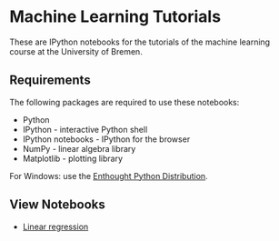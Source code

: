 Machine Learning Tutorials
==========================

These are IPython notebooks for the tutorials of the machine learning course at the University of Bremen.

Requirements
------------

The following packages are required to use these notebooks:

* Python
* IPython - interactive Python shell
* IPython notebooks - IPython for the browser
* NumPy - linear algebra library
* Matplotlib - plotting library

For Windows: use the [Enthought Python Distribution](https://www.enthought.com/products/epd/).

View Notebooks
--------------

* [Linear regression](http://nbviewer.ipython.org/urls/raw.github.com/AlexanderFabisch/ml_tutorials/master/01_linear_regression.ipynb)
